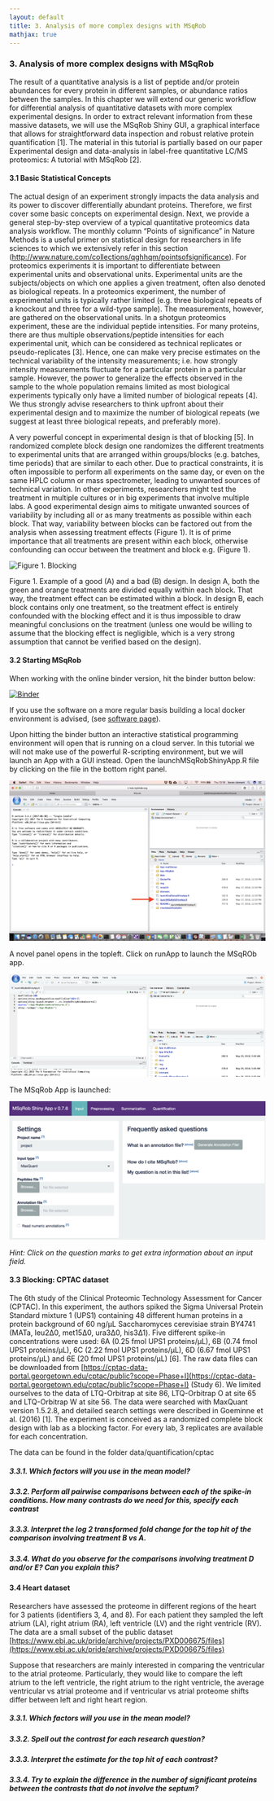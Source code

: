 ```yaml
---
layout: default
title: 3. Analysis of more complex designs with MSqRob
mathjax: true
---
```


<script src="https://cdnjs.cloudflare.com/ajax/libs/mathjax/2.7.0/MathJax.js?config=TeX-AMS-MML_HTMLorMML" type="text/javascript"></script>

### 3. Analysis of more complex designs with MSqRob
The result of a quantitative analysis is a list of peptide and/or protein abundances for every protein in different samples, or abundance ratios between the samples. In this chapter we will extend our generic workflow for differential analysis of quantitative datasets with more complex experimental designs.
In order to extract relevant information from these massive datasets, we will use the MSqRob Shiny GUI, a graphical interface that allows for straightforward data inspection and robust relative protein quantification [1]. The material in this tutorial is partially based on our paper Experimental design and data-analysis in label-free quantitative LC/MS proteomics: A tutorial with MSqRob [2].


#### 3.1 Basic Statistical Concepts
The actual design of an experiment strongly impacts the data analysis and its power to discover differentially abundant proteins. Therefore, we first cover some basic concepts on experimental design. Next, we provide a general step-by-step overview of a typical quantitative proteomics data analysis workflow. The monthly column “Points of significance” in Nature Methods is a useful primer on statistical design for researchers in life sciences to which we extensively refer in this section (http://www.nature.com/collections/qghhqm/pointsofsignificance).
For proteomics experiments it is important to differentiate between experimental units and observational units. Experimental units are the subjects/objects on which one applies a given treatment, often also denoted as biological repeats. In a proteomics experiment, the number of experimental units is typically rather limited (e.g. three biological repeats of a knockout and three for a wild-type sample). The measurements, however, are gathered on the observational units. In a shotgun proteomics experiment, these are the individual peptide intensities. For many proteins, there are thus multiple observations/peptide intensities for each experimental unit, which can be considered as technical replicates or pseudo-replicates [3].  Hence, one can make very precise estimates on the technical variability of the intensity measurements; i.e. how strongly intensity measurements fluctuate for a particular protein in a particular sample. However, the power to generalize the effects observed in the sample to the whole population remains limited as most biological experiments typically only have a limited number of biological repeats [4]. We thus strongly advise researchers to think upfront about their experimental design and to maximize the number of biological repeats (we suggest at least three biological repeats, and preferably more).

A very powerful concept in experimental design is that of blocking [5]. In randomized complete block design one randomizes the different treatments to experimental units that are arranged within groups/blocks (e.g. batches, time periods) that are similar to each other. Due to practical constraints, it is often impossible to perform all experiments on the same day, or even on the same HPLC column or mass spectrometer, leading to unwanted sources of technical variation. In other experiments, researchers might test the treatment in multiple cultures or in big experiments that involve multiple labs. A good experimental design aims to mitigate unwanted sources of variability by including all or as many treatments as possible within each block. That way, variability between blocks can be factored out from the analysis when assessing treatment effects (Figure 1). It is of prime importance that all treatments are present within each block, otherwise confounding can occur between the treatment and block e.g. (Figure 1).


![Figure 1. Blocking](./figs/blocking.png)

Figure 1. Example of a good (A) and a bad (B) design. In design A, both the green and orange treatments are divided equally within each block. That way, the treatment effect can be estimated within a block. In design B, each block contains only one treatment, so the treatment effect is entirely confounded with the blocking effect and it is thus impossible to draw meaningful conclusions on the treatment (unless one would be willing to assume that the blocking effect is negligible, which is a very strong assumption that cannot be verified based on the design).

#### 3.2 Starting MSqRob

When working with the online binder version, hit the binder button below:

[![Binder](http://mybinder.org/badge.svg)](http://mybinder.org/v2/gh/statOmics/shinyTest/master?urlpath=rstudio)


If you use the software on a more regular basis building a local docker environment is advised, (see [software page](./software4stats.md)).

Upon hitting the binder button an interactive statistical programming environment will open that is running on a cloud server. In this tutorial we will not make use of the powerful R-scripting environment, but we will launch an App with a GUI instead. Open the launchMSqRobShinyApp.R file by clicking on the file in the bottom right panel.

![Figure 2. Rstudio](./figs/rstudioWindowMsqrob1.png)

A novel panel opens in the topleft. Click on runApp to launch the MSqROb app.

![Figure 3. Rstudio](./figs/rstudioWindowMsqrob2.png)

The MSqRob App is launched:

![Figure 4. MSqRob Input tab](./figs/msqrobInput1.png)

*Hint: Click on the question marks to get extra information about an input field.*

#### 3.3 Blocking: CPTAC dataset

The 6th study of the Clinical Proteomic Technology Assessment for Cancer (CPTAC). In this experiment, the authors spiked the Sigma Universal Protein Standard mixture 1 (UPS1) containing 48 different human proteins in a protein background of 60 ng/μL Saccharomyces cerevisiae strain BY4741 (MATa, leu2Δ0, met15Δ0, ura3Δ0, his3Δ1). Five different spike-in concentrations were used: 6A (0.25 fmol UPS1 proteins/μL), 6B (0.74 fmol UPS1 proteins/μL), 6C (2.22 fmol UPS1 proteins/μL), 6D (6.67 fmol UPS1 proteins/μL) and 6E (20 fmol UPS1 proteins/μL) [6]. The raw data files can be downloaded from [https://cptac-data-portal.georgetown.edu/cptac/public?scope=Phase+I](https://cptac-data-portal.georgetown.edu/cptac/public?scope=Phase+I) (Study 6). We limited ourselves to the data of LTQ-Orbitrap at site 86, LTQ-Orbitrap O at site 65 and LTQ-Orbitrap W at site 56. The data were searched with MaxQuant version 1.5.2.8, and detailed search settings were described in Goeminne et al. (2016) [1]. The experiment is conceived as a randomized complete block design with lab as a blocking factor. For every lab, 3 replicates are available for each concentration.

The data can be found in the folder data/quantification/cptac

##### 3.3.1. Which factors will you use in the mean model?

##### 3.3.2. Perform all pairwise comparisons between each of the spike-in conditions. How many contrasts do we need for this, specify each contrast

##### 3.3.3. Interpret the log 2 transformed fold change for the top hit of the comparison involving treatment B vs A.

##### 3.3.4. What do you observe for the comparisons involving treatment D and/or E? Can you explain this?

#### 3.4 Heart dataset

Researchers have assessed the proteome in different regions of the heart for 3 patients (identifiers 3, 4, and 8). For each patient they sampled the left atrium (LA), right atrium (RA), left ventricle (LV) and the right ventricle (RV). The data are a small subset of the public dataset  [https://www.ebi.ac.uk/pride/archive/projects/PXD006675/files](https://www.ebi.ac.uk/pride/archive/projects/PXD006675/files)

Suppose that researchers are mainly interested in comparing the ventricular to the atrial proteome.
Particularly, they would like to compare the left atrium to the left ventricle, the right atrium to the right ventricle, the average ventricular vs atrial proteome and if ventricular vs atrial proteome shifts differ between left and right heart region.

##### 3.3.1. Which factors will you use in the mean model?

##### 3.3.2. Spell out the contrast for each research question?

##### 3.3.3. Interpret the estimate for the top hit of each contrast?

##### 3.3.4. Try to explain the difference in the number of significant proteins between the contrasts that do not involve the septum?
